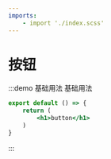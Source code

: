 ```yaml
---
imports:
    - import './index.scss'
---
```

# 按钮

:::demo 基础用法
基础用法
```jsx
export default () => {
    return (
        <h1>button</h1>
    )
}
```

:::